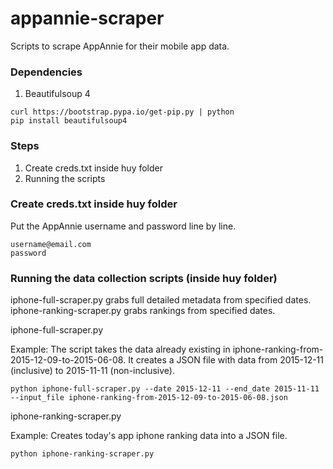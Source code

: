 # appannie-scraper

Scripts to scrape AppAnnie for their mobile app data.

### Dependencies

1. Beautifulsoup 4

```
curl https://bootstrap.pypa.io/get-pip.py | python
pip install beautifulsoup4
```

### Steps

1. Create creds.txt inside huy folder
2. Running the scripts

### Create creds.txt inside huy folder
Put the AppAnnie username and password line by line.

```
username@email.com
password
```

### Running the data collection scripts (inside huy folder)
iphone-full-scraper.py grabs full detailed metadata from specified dates.
iphone-ranking-scraper.py grabs rankings from specified dates.

iphone-full-scraper.py

Example: The script takes the data already existing in iphone-ranking-from-2015-12-09-to-2015-06-08. It creates a JSON file with data from 2015-12-11 (inclusive) to 2015-11-11 (non-inclusive).
```
python iphone-full-scraper.py --date 2015-12-11 --end_date 2015-11-11 --input_file iphone-ranking-from-2015-12-09-to-2015-06-08.json
```

iphone-ranking-scraper.py

Example:
Creates today's app iphone ranking data into a JSON file.
```
python iphone-ranking-scraper.py
```